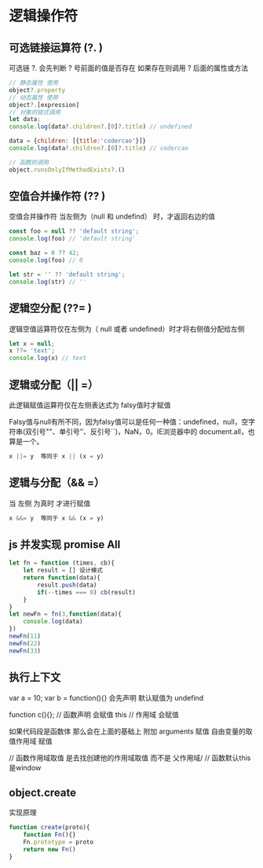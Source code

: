 # 逻辑操作符  

## 可选链接运算符 (?. )
 可选链 ?. 会先判断 ? 号前面的值是否存在 如果存在则调用 ? 后面的属性或方法
```js
// 静态属性 使用
object?.property
// 动态属性 使用
object?.[expression]
// 对象的链式调用
let data;
console.log(data?.children?.[0]?.title) // undefined

data = {children: [{title:'codercao'}]}
console.log(data?.children?.[0]?.title) // codercao

// 函数的调用
object.runsOnlyIfMethodExists?.()
```

## 空值合并操作符 (?? )
空值合并操作符 当左侧为（null 和 undefind） 时，才返回右边的值
```js
const foo = null ?? 'default string';
console.log(foo) // 'default string'

const baz = 0 ?? 42;
console.log(foo) // 0

let str = '' ?? 'default string';
console.log(str) // ''

```

## 逻辑空分配 (??= )
逻辑空值运算符仅在左侧为（ null 或者 undefined）时才将右侧值分配给左侧
```js
let x = null;
x ??= 'text';
console.log(x) // text
```

## 逻辑或分配（|| =）
此逻辑赋值运算符仅在左侧表达式为 falsy值时才赋值

Falsy值与null有所不同，因为falsy值可以是任何一种值：undefined，null，空字符串(双引号""、单引号’’、反引号``)，NaN，0。IE浏览器中的 document.all，也算是一个。
```js
x ||= y  等同于 x || (x = y)
```

## 逻辑与分配（&& =）
当 左侧 为真时 才进行赋值
```js
x &&= y  等同于 x && (x = y)
```

## js 并发实现 promise All
```js
let fn = function (times, cb){
    let result = [] 设计模式
    return function(data){
        result.push(data)
        if(--times === 0) cb(result)
    }
}
let newFn = fn(3,function(data){
    console.log(data)
})
newFn(11)
newFn(22)
newFn(33)
```
## 执行上下文

var a = 10;
var b = function(){}
会先声明 默认赋值为 undefind

function c(){}; // 函数声明  会赋值
this  // 作用域 会赋值

如果代码段是函数体  那么会在上面的基础上 附加
arguments            赋值
自由变量的取值作用域    赋值

// 函数作用域取值 是去找创建他的作用域取值 而不是 父作用域/
// 函数默认this是window

## object.create 
实现原理 
```js
function create(proto){
    function Fn(){}
    Fn.prototype = proto
    return new Fn()
}
```
